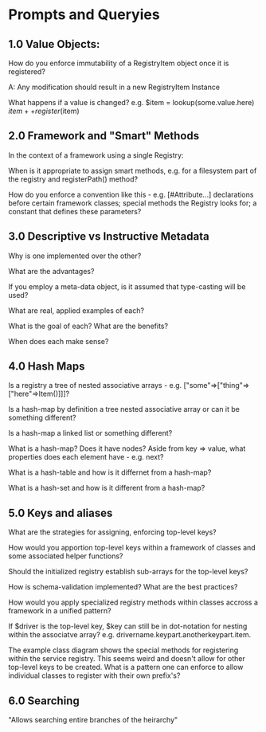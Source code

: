 # Prompts and Queryies

## 1.0 Value Objects:

How do you enforce immutability of a RegistryItem object once it is registered?

A: Any modification should result in a new RegistryItem Instance

What happens if a value is changed? e.g. $item = lookup(some.value.here) $item++ register($item)

## 2.0 Framework and "Smart" Methods

In the context of a framework using a single Registry: 

When is it appropriate to assign smart methods, e.g. for a filesystem part of the registry and registerPath() method?

How do you enforce a convention like this - e.g. [#Attribute...] declarations before certain framework classes; special methods the Registry looks for; a constant that defines these parameters?

## 3.0 Descriptive vs Instructive Metadata

Why is one implemented over the other?

What are the advantages?

If you employ a meta-data object, is it assumed that type-casting will be used?

What are real, applied examples of each?

What is the goal of each? What are the benefits?

When does each make sense?

## 4.0 Hash Maps

Is a registry a tree of nested associative arrays - e.g. ["some"=>["thing"=>["here"=>Item()]]]?

Is a hash-map by definition a tree nested associative array or can it be something different?

Is a hash-map a linked list or something different? 

What is a hash-map? Does it have nodes? Aside from key => value, what properties does each element have - e.g. next?

What is a hash-table and how is it differnet from a hash-map?

What is a hash-set and how is it different from a hash-map?

## 5.0 Keys and aliases

What are the strategies for assigning, enforcing top-level keys?

How would you apportion top-level keys within a framework of classes and some associated helper functions?

Should the initialized registry establish sub-arrays for the top-level keys?

How is schema-validation implemented? What are the best practices?

How would you apply specialized registry methods within classes accross a framework in a unified pattern?

If $driver is the top-level key, $key can still be in dot-notation for nesting within the associatve array? e.g. drivername.keypart.anotherkeypart.item.

The example class diagram shows the special methods for registering within the service registry. This seems weird and doesn't allow for other top-level keys to be created. What is a pattern one can enforce to allow individual classes to register with their own prefix's?



## 6.0 Searching 

"Allows searching entire branches of the heirarchy"



